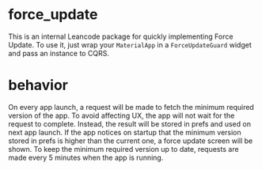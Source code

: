 # force_update

This is an internal Leancode package for quickly implementing Force Update. To use it, just wrap your `MaterialApp` in a `ForceUpdateGuard`
widget and pass an instance to CQRS.

# behavior

On every app launch, a request will be made to fetch the minimum required version of the app. To avoid
affecting UX, the app will not wait for the request to complete. Instead, the result will be stored in prefs and used on next app launch. 
If the app notices on startup that the minimum version stored in prefs is higher than the current one, a force update screen will be shown.
To keep the minimum required version up to date, requests are made every 5 minutes when the app is running. 